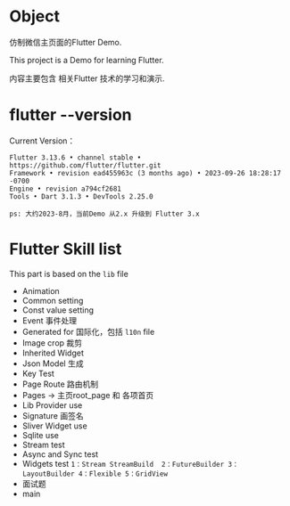# Object

仿制微信主页面的Flutter Demo.

This project is a Demo for learning Flutter.

内容主要包含 相关Flutter 技术的学习和演示.

# flutter --version

Current Version：
```
Flutter 3.13.6 • channel stable • https://github.com/flutter/flutter.git
Framework • revision ead455963c (3 months ago) • 2023-09-26 18:28:17 -0700
Engine • revision a794cf2681
Tools • Dart 3.1.3 • DevTools 2.25.0
```
`ps: 大约2023-8月，当前Demo 从2.x 升级到 Flutter 3.x`

# Flutter Skill list
This part is based on the `lib` file
* Animation
* Common setting
* Const value setting
* Event 事件处理
* Generated for 国际化，包括 `l10n` file 
* Image crop  裁剪
* Inherited Widget 
* Json Model 生成
* Key Test
* Page Route 路由机制
* Pages -> 主页root_page 和 各项首页
* Lib Provider use
* Signature  画签名
* Sliver Widget use
* Sqlite use
* Stream test
* Async and Sync test
* Widgets test `1：Stream StreamBuild  2：FutureBuilder 3：LayoutBuilder 4：Flexible 5：GridView`
* 面试题
* main 


